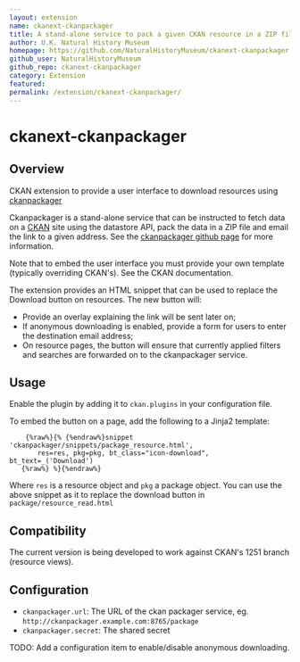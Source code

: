 ```yaml
---
layout: extension
name: ckanext-ckanpackager
title: A stand-alone service to pack a given CKAN resource in a ZIP file and email the link to a user
author: U.K. Natural History Museum
homepage: https://github.com/NaturalHistoryMuseum/ckanext-ckanpackager
github_user: NaturalHistoryMuseum
github_repo: ckanext-ckanpackager
category: Extension
featured: 
permalink: /extension/ckanext-ckanpackager/
---
```



ckanext-ckanpackager
====================

Overview
--------

CKAN extension to provide a user interface to download resources using [ckanpackager](http://github.com/NaturalHistoryMuseum/ckanpackager)

Ckanpackager is a stand-alone service that can be instructed to fetch data on a [CKAN](http://ckan.org) site using the datastore API, pack the data in a ZIP file and email the link to a given address. See the [ckanpackager github page](http://github.com/NaturalHistoryMuseum/ckanpackager) for more information.

Note that to embed the user interface you must provide your own template (typically overriding CKAN's). See the CKAN documentation.

The extension provides an HTML snippet that can be used to replace the Download button on resources. The new button will:
- Provide an overlay explaining the link will be sent later on;
- If anonymous downloading is enabled, provide a form for users to enter the destination email address;
- On resource pages, the button will ensure that currently applied filters and searches are forwarded on to the ckanpackager service.


Usage
-----

Enable the plugin by adding it to `ckan.plugins` in your configuration file.

To embed the button on a page, add the following to a Jinja2 template:

        {%raw%}{% {%endraw%}snippet 'ckanpackager/snippets/package_resource.html',
           res=res, pkg=pkg, bt_class="icon-download", bt_text=_('Download')
       {%raw%} %}{%endraw%}

Where `res` is a resource object and `pkg` a package object. You can use the above snippet as it to replace the download button in `package/resource_read.html`

Compatibility
-------------

The current version is being developed to work against CKAN's 1251 branch (resource views).

Configuration
-------------

- `ckanpackager.url`: The URL of the ckan packager service, eg. `http://ckanpackager.example.com:8765/package`
- `ckanpackager.secret`: The shared secret

TODO: Add a configuration item to enable/disable anonymous downloading.
